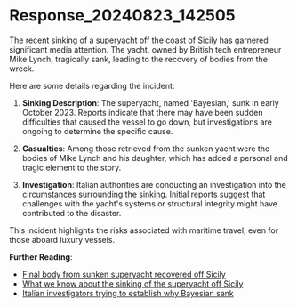 # Response_20240823_142505

The recent sinking of a superyacht off the coast of Sicily has garnered significant media attention. The yacht, owned by British tech entrepreneur Mike Lynch, tragically sank, leading to the recovery of bodies from the wreck. 

Here are some details regarding the incident:

1. **Sinking Description**: The superyacht, named 'Bayesian,' sunk in early October 2023. Reports indicate that there may have been sudden difficulties that caused the vessel to go down, but investigations are ongoing to determine the specific cause.

2. **Casualties**: Among those retrieved from the sunken yacht were the bodies of Mike Lynch and his daughter, which has added a personal and tragic element to the story. 

3. **Investigation**: Italian authorities are conducting an investigation into the circumstances surrounding the sinking. Initial reports suggest that challenges with the yacht's systems or structural integrity might have contributed to the disaster.

This incident highlights the risks associated with maritime travel, even for those aboard luxury vessels. 

**Further Reading**:
- [Final body from sunken superyacht recovered off Sicily](https://www.bbc.com/news/world-europe-67182329)
- [What we know about the sinking of the superyacht off Sicily](https://www.theguardian.com/world/2023/oct/12/sinking-superyacht-sicily-what-we-know)
- [Italian investigators trying to establish why Bayesian sank](https://www.cnn.com/style/article/superyacht-sinking-sicily/index.html)